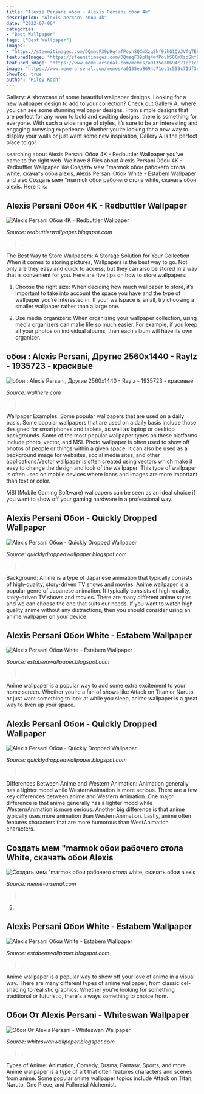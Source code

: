 ```yaml
---
title: "Alexis Persani обои - Alexis Persani обои 4k"
description: "Alexis persani обои 4k"
date: "2022-07-06"
categories:
- "Best Wallpaper"
tags: ["Best Wallpaper"]
images:
- "https://steemitimages.com/DQmagF39pHg4mfPovhSQCmXzqSkf9ihG1QVJVfqTESUPjHB/abstract-3508x2480-3d-splash-4k-16387.jpg"
featuredImage: "https://steemitimages.com/DQmagF39pHg4mfPovhSQCmXzqSkf9ihG1QVJVfqTESUPjHB/abstract-3508x2480-3d-splash-4k-16387.jpg"
featured_image: "https://www.meme-arsenal.com/memes/a0135ea8694c71ec1c553c71df3e6aca.jpg"
image: "https://www.meme-arsenal.com/memes/a0135ea8694c71ec1c553c71df3e6aca.jpg"
ShowToc: true
author: "Riley Koch"
---
```



Gallery: A showcase of some beautiful wallpaper designs.
Looking for a new wallpaper design to add to your collection? Check out Gallery A, where you can see some stunning wallpaper designs. From simple designs that are perfect for any room to bold and exciting designs, there is something for everyone. With such a wide range of styles, it’s sure to be an interesting and engaging browsing experience. Whether you’re looking for a new way to display your walls or just want some new inspiration, Gallery A is the perfect place to go!
		
		
		
		
		
		
		
	

		
searching about Alexis Persani Обои 4K - Redbuttler Wallpaper you've came to the right web. We have 8 Pics about Alexis Persani Обои 4K - Redbuttler Wallpaper like Создать мем &quot;marmok обои рабочего стола white, скачать обои alexis, Alexis Persani Обои White - Estabem Wallpaper and also Создать мем &quot;marmok обои рабочего стола white, скачать обои alexis. Here it is:
		
    
## Alexis Persani Обои 4K - Redbuttler Wallpaper

<img loading=lazy src="https://mir-s3-cdn-cf.behance.net/projects/404/59aa9772632679.Y3JvcCwxMjY1LDk5MCw2NSww.jpg" onerror="this.onerror=null;this.src='https://tse2.mm.bing.net/th?id=OIP.4yaLxHBlG4K74qZJ53sqLQAAAA&amp;pid=15.1';" alt="Alexis Persani Обои 4K - Redbuttler Wallpaper">

_Source: redbuttlerwallpaper.blogspot.com_

>. 

	

The Best Way to Store Wallpapers: A Storage Solution for Your Collection
When it comes to storing pictures, Wallpapers is the best way to go. Not only are they easy and quick to access, but they can also be stored in a way that is convenient for you. Here are five tips on how to store wallpapers:
1) Choose the right size: When deciding how much wallpaper to store, it’s important to take into account the space you have and the type of wallpaper you’re interested in. If your wallspace is small, try choosing a smaller wallpaper rather than a large one.

2) Use media organizers: When organizing your wallpaper collection, using media organizers can make life so much easier. For example, if you keep all your photos on individual albums, then each album will have its own organizer.

    
## обои : Alexis Persani, Другие 2560x1440 - Raylz - 1935723 - красивые

<img loading=lazy src="https://get.wallhere.com/photo/Alexis-Persani-The-Others-1935723.jpg" onerror="this.onerror=null;this.src='https://tse2.mm.bing.net/th?id=OIP.ed_geIKEAr17NgLI8E5EswHaEK&amp;pid=15.1';" alt="обои : Alexis Persani, Другие 2560x1440 - Raylz - 1935723 - красивые">

_Source: wallhere.com_

>. 

	

Wallpaper Examples: Some popular wallpapers that are used on a daily basis.
Some popular wallpapers that are used on a daily basis include those designed for smartphones and tablets, as well as laptop or desktop backgrounds. Some of the most popular wallpaper types on these platforms include photo, vector, and MSI. 
Photo wallpaper is often used to show off photos of people or things within a given space. It can also be used as a background image for websites, social media sites, and other applications.Vector wallpaper is often created using vectors which make it easy to change the design and look of the wallpaper. This type of wallpaper is often used on mobile devices where icons and images are more important than text or color. 

MSI (Mobile Gaming Software) wallpapers can be seen as an ideal choice if you want to show off your gaming hardware in a professional way.

    
## Alexis Persani Обои - Quickly Dropped Wallpaper

<img loading=lazy src="https://lh5.googleusercontent.com/proxy/EuEQ0w4CHTH0znRcwwsW5xV3kjDLAGemcjNAZ2Gqbk_0X75YZRdBa1QBOKEfIA0UvhnL3YctptrjzEQAG6I7GZverpTgh9QCF_YDP4zJMMq55UGIJod59qOLrt37SzAp=w1200-h630-p-k-no-nu" onerror="this.onerror=null;this.src='https://tse4.mm.bing.net/th?id=OIP.QJagpEcegb8ablrUCRRKwQHaD4&amp;pid=15.1';" alt="Alexis Persani Обои - Quickly Dropped Wallpaper">

_Source: quicklydroppedwallpaper.blogspot.com_

>. 

	

Background: Anime is a type of Japanese animation that typically consists of high-quality, story-driven TV shows and movies.
Anime wallpaper is a popular genre of Japanese animation. It typically consists of high-quality, story-driven TV shows and movies. There are many different anime styles and we can choose the one that suits our needs. If you want to watch high quality anime without any distractions, then you should consider using an anime wallpaper on your device.

    
## Alexis Persani Обои White - Estabem Wallpaper

<img loading=lazy src="https://i.ytimg.com/vi/ArALjt9MUGs/maxresdefault.jpg" onerror="this.onerror=null;this.src='https://tse3.mm.bing.net/th?id=OIP.jnAOklBpcOfUxGV70c2hKgHaEK&amp;pid=15.1';" alt="Alexis Persani Обои White - Estabem Wallpaper">

_Source: estabemwallpaper.blogspot.com_

>. 

	

Anime wallpaper is a popular way to add some extra excitement to your home screen. Whether you’re a fan of shows like Attack on Titan or Naruto, or just want something to look at while you sleep, anime wallpaper is a great way to liven up your space.

    
## Alexis Persani Обои - Quickly Dropped Wallpaper

<img loading=lazy src="https://steemitimages.com/DQmagF39pHg4mfPovhSQCmXzqSkf9ihG1QVJVfqTESUPjHB/abstract-3508x2480-3d-splash-4k-16387.jpg" onerror="this.onerror=null;this.src='https://tse1.mm.bing.net/th?id=OIP.nMOBljrBBtiS3-8POebRNQHaFP&amp;pid=15.1';" alt="Alexis Persani Обои - Quickly Dropped Wallpaper">

_Source: quicklydroppedwallpaper.blogspot.com_

>. 

	

Differences Between Anime and Western Animation: Animation generally has a lighter mood while WesternAnimation is more serious.
There are a few key differences between anime and Western Animation. One major difference is that anime generally has a lighter mood while WesternAnimation is more serious. Another big difference is that anime typically uses more animation than WesternAnimation. Lastly, anime often features characters that are more humorous than WestAnimation characters.

    
## Создать мем &quot;marmok обои рабочего стола White, скачать обои Alexis

<img loading=lazy src="https://www.meme-arsenal.com/memes/a0135ea8694c71ec1c553c71df3e6aca.jpg" onerror="this.onerror=null;this.src='https://tse4.mm.bing.net/th?id=OIP.-TCe1dHRX51J2yoziM2UUAHaEK&amp;pid=15.1';" alt="Создать мем &quot;marmok обои рабочего стола white, скачать обои alexis">

_Source: meme-arsenal.com_

>. 

	

5.

    
## Alexis Persani Обои White - Estabem Wallpaper

<img loading=lazy src="https://lh5.googleusercontent.com/proxy/iZVm2WmKHwFjhVLmMvcq-qu7peZuplg9XEwo_038FuV5s5dYnGHZQ-hPHfuZ0gYKmkC2eCu7orVwgUSvbzFiMb8nAKocN3mbWUuLIYfZy1df1Wr1qGy8tormn7JZ33nB4rdsGxe2dyK1ZpPmHjo=w1200-h630-p-k-no-nu" onerror="this.onerror=null;this.src='https://tse1.mm.bing.net/th?id=OIP.9pMiq1WAVUy0nC1Qnu-bhwAAAA&amp;pid=15.1';" alt="Alexis Persani Обои White - Estabem Wallpaper">

_Source: estabemwallpaper.blogspot.com_

>. 

	

Anime wallpaper is a popular way to show off your love of anime in a visual way. There are many different types of anime wallpaper, from classic cel-shading to realistic graphics. Whether you're looking for something traditional or futuristic, there's always something to choice from.

    
## Обои От Alexis Persani - Whiteswan Wallpaper

<img loading=lazy src="https://inspgr.id/app/uploads/2014/12/typography-alexis-persani-01.jpg" onerror="this.onerror=null;this.src='https://tse3.mm.bing.net/th?id=OIP.NkdiuI_ZgX-bipXkoatewQHaKe&amp;pid=15.1';" alt="Обои От Alexis Persani - Whiteswan Wallpaper">

_Source: whiteswanwallpaper.blogspot.com_

>. 

	

Types of Anime: Animation, Comedy, Drama, Fantasy, Sports, and more
Anime wallpaper is a type of art that often features characters and scenes from anime. Some popular anime wallpaper topics include Attack on Titan, Naruto, One Piece, and Fullmetal Alchemist.

